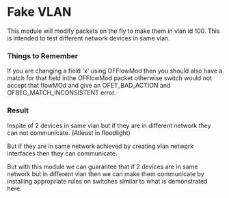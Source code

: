# Fake VLAN
This module will modify packets on the fly to make them in vlan id 100.
This is intended to test different network devices in same vlan.

### Things to Remember
If you are changing a field 'x' using OFFlowMod then you should also have a match for that field inthe OFFlowMod packet otherwise switch would not accept that flowMOd and give an OFET_BAD_ACTION and OFBEC_MATCH_INCONSISTENT error.


### Result
Inspite of 2 devices in same vlan but if they are in different network they can not communicate.
(Atleast in floodlight)

But if they are in same network achieved by creating vlan network interfaces then they can communicate.

But with this module we can guarantee that if 2 devices are in same network but in different vlan then we can make them communicate by installing appropriate rules on switches similar to what is demonstrated here.

